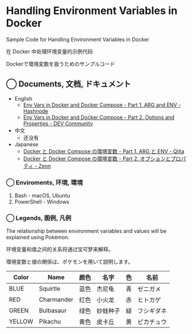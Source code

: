 # Handling Environment Variables in Docker


Sample Code for Handling Environment Variables in Docker

在 Docker 中处理环境变量的示例代码

Dockerで環境変数を扱うためのサンプルコード

## ◯ Documents, 文档, ドキュメント

* English
    * [Env Vars in Docker and Docker Compose - Part 1. ARG and ENV - Hashnode](https://bit.ly/4ebZqtj)
    * [Env Vars in Docker and Docker Compose - Part 2. Options and Properties - DEV Community](https://bit.ly/3yO7LmG)
* 中文
    * 还没有
* Japanese
    * [Docker と Docker Compose の環境変数 - Part 1. ARG と ENV - Qiita](https://bit.ly/4aZP3WG)
    * [Docker と Docker Compose の環境変数 - Part 2. オプションとプロパティ - Zenn](https://bit.ly/4aPiivr)


### ◯ Enviroments, 环境, 環境

1. Bash - macOS, Ubuntu
2. PowerShell - Windows




### ◯ Legends, 图例, 凡例

The relationship between environment variables and values will be explained using Pokémon.

环境变量和值之间的关系将通过宝可梦来解释。

環境変数と値の関係は、ポケモンを用いて説明します。


| Color  | Name  | 颜色 | 名字 | 色 | 名前 |
|-----------------|----------------|--------------|----------|--------------|----------|
| BLUE            | Squirtle       | 蓝色           | 杰尼龟 | 青           | ゼニガメ |
| RED             | Charmander     | 红色           | 小火龙 | 赤           | ヒトカゲ |
| GREEN           | Bulbasaur      | 绿色           | 妙蛙种子 | 緑           | フシギダネ |
| YELLOW          | Pikachu        | 黄色           | 皮卡丘 | 黄           | ピカチュウ |

